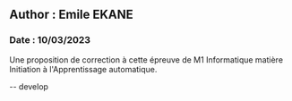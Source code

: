 ## Author : Emile EKANE
### Date : 10/03/2023

Une proposition de correction à cette épreuve de M1 Informatique matière Initiation à l'Apprentissage automatique.

-- develop